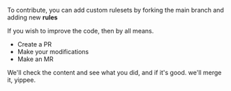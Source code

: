 To contribute, you can add custom rulesets by forking the main branch and adding new **rules**

If you wish to improve the code, then by all means. 
- Create a PR
- Make your modifications
- Make an MR

We'll check the content and see what you did, and if it's good. we'll merge it, yippee.
